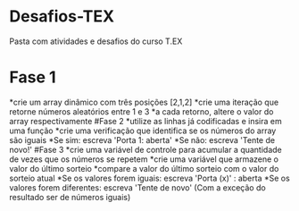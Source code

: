 # Desafios-TEX
Pasta com atividades e desafios do curso T.EX


<H1>Fase 1</H1>
*crie um array dinâmico com três posições [2,1,2]
*crie uma iteração que retorne números aleatórios entre 1 e 3
*a cada retorno, altere o valor do array respectivamente
#Fase 2
*utilize as linhas já codificadas e insira em uma função
*crie uma verificação que identifica se os números do array são iguais
*Se sim: escreva 'Porta 1: aberta'
*Se não: escreva 'Tente de novo!'
#Fase 3
*crie uma variável de controle para acumular a quantidade de vezes que os números se repetem
*crie uma variável que armazene o valor do último sorteio
*compare a valor do último sorteio com o valor do sorteio atual
*Se os valores forem iguais: escreva 'Porta (x)' : aberta
*Se os valores forem diferentes: escreva 'Tente de novo' (Com a exceção do resultado ser de números iguais)
